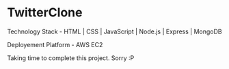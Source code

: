 # TwitterClone

Technology Stack - HTML | CSS | JavaScript | Node.js | Express | MongoDB  

Deployement Platform  - AWS EC2

Taking time to complete this project. Sorry :P

